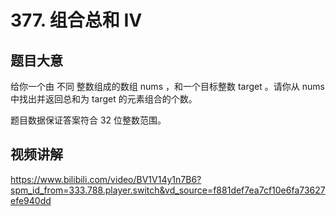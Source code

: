 # 377. 组合总和 Ⅳ

## 题目大意
给你一个由 不同 整数组成的数组 nums ，和一个目标整数 target 。请你从 nums 中找出并返回总和为 target 的元素组合的个数。

题目数据保证答案符合 32 位整数范围。

## 视频讲解
https://www.bilibili.com/video/BV1V14y1n7B6?spm_id_from=333.788.player.switch&vd_source=f881def7ea7cf10e6fa73627efe940dd
